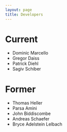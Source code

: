 ```yaml
---
layout: page
title: Developers
---
```


# Current

* Dominic Marcello
* Gregor Daiss
* Patrick Diehl
* Sagiv Schiber

# Former

* Thomas Heller
* Parsa Amini
* John Biddiscombe 
* Andreas Schaefer
* Bryce Adelstein Lelbach
